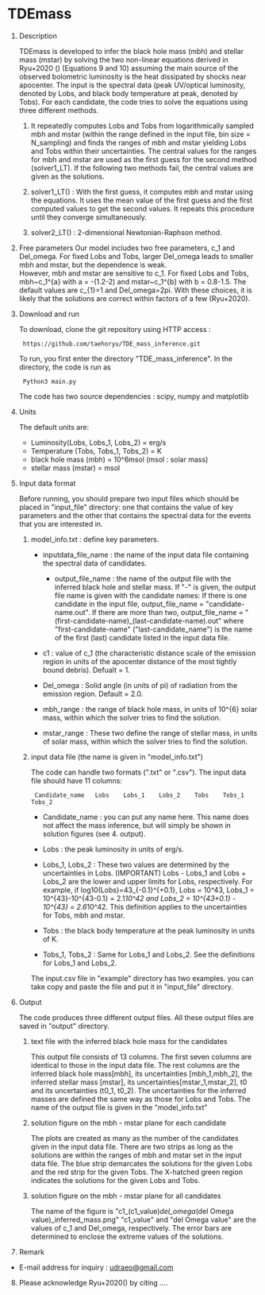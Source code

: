 # TDEmass


1. Description

	TDEmass is developed to infer the black hole mass (mbh) and stellar mass (mstar) by solving the two non-linear equations derived in Ryu+2020 () 
  (Equations 9 and 10) assuming the main source of the observed bolometric luminosity is the heat dissipated by shocks near apocenter. 
  The input is the spectral data (peak UV/optical luminosity, denoted by Lobs, and black body temperature at peak, denoted by Tobs). 
  For each candidate, the code tries to solve the equations using three different methods.
	
	1) It repeatedly computes Lobs and Tobs from logarithmically sampled mbh and mstar (within the range defined in the input file, bin size = N_sampling) 
  and finds the ranges of mbh and mstar yielding Lobs and Tobs within their uncertainties. The central values for the ranges for mbh and mstar are used 
  as the first guess for the second method (solver1_LT). If the following two methods fail, the central values are given as the solutions.

	2) solver1_LT() : With the first guess, it computes mbh and mstar using the equations. It uses the mean value of the first guess and the first computed values 
  to get the second values. It repeats this procedure until they converge simultaneously.

	3) solver2_LT() : 2-dimensional Newtonian-Raphson method.


2. Free parameters
Our model includes two free parameters, c_1 and Del_omega. For fixed Lobs and Tobs, larger Del_omega leads to smaller mbh and mstar, but the dependence is weak.  
However, mbh and mstar are sensitive to c_1. For fixed Lobs and Tobs, mbh~c_1^{a} with a = -(1.2-2) and mstar~c_1^{b} with b = 0.8-1.5. 
The default values are c_{1}=1 and Del_omega=2pi. With these choices, it is likely that the solutions are correct within factors of a few (Ryu+2020). 


3. Download and run

	To download, clone the git repository using HTTP access :

		https://github.com/taehoryu/TDE_mass_inference.git

	To run, you first enter the directory "TDE_mass_inference". In the directory, the code is run as

		Python3 main.py

	The code has two source dependencies : scipy, numpy and matplotlib

4. Units

	The default units are:

	- Luminosity(Lobs, Lobs_1, Lobs_2) = erg/s
	- Temperature (Tobs, Tobs_1, Tobs_2) = K
	- black hole mass (mbh) = 10^6msol (msol : solar mass)
	- stellar mass (mstar) = msol
 

5. Input data format

	Before running, you should prepare two input files which should be placed in "input_file" directory:  one that contains the value of key parameters and 
  the other that contains the spectral data for the events that you are interested in. 
 
	1) model_info.txt : define key parameters. 
	
		- inputdata_file_name : the name of the input data file containing the spectral data of candidates.
    
	        - output_file_name : the name of the output file with the inferred black hole and stellar mass. If "-" is given, the output file name is given 
                         with the candidate names: If there is one candidate in the input file, output_file_name = "candidate-name.out". If there are 
                         more than two, output_file_name = "(first-candidate-name)_(last-candidate-name).out" where "first-candidate-name" ("last-candidate_name") 
                         is the name of the first (last) candidate listed in the input data file.
                         
		- c1 : value of c_1 (the characteristic distance scale of the emission region in units of the apocenter distance of the most tightly bound debris). Defualt = 1.
    
		- Del_omega : Solid angle (in units of pi) of radiation from the emission region. Default = 2.0.

		- mbh_range : the range of black hole mass, in units of 10^{6} solar mass, within which the solver tries to find the solution. 

		- mstar_range : These two define the range of stellar mass, in units of solar mass, within which the solver
                             tries to find the solution.

        
	2) input data file (the name is given in "model_info.txt")

		The code can handle two formats (".txt" or ".csv"). The input data file should have 11 columns:

			Candidate_name   Lobs    Lobs_1    Lobs_2    Tobs    Tobs_1    Tobs_2


		- Candidate_name : you can put any name here. This name does not affect the mass inference, but will simply be shown in solution figures (see 4. output).

		- Lobs  : the peak luminosity in units of erg/s. 
    
		- Lobs_1, Lobs_2 : These two values are determined by the uncertainties in Lobs. (IMPORTANT) Lobs - Lobs_1 and Lobs + Lobs_2 are the lower and upper limits 
                       for Lobs, respectively. For example, if log10(Lobs)=43_{-0.1}^{+0.1}, Lobs = 10^43, Lobs_1 = 10^{43}-10^{43-0.1} = 2.1*10^42 and 
                       Lobs_2 = 10^{43+0.1} - 10^{43} = 2.6*10^42. This definition applies to the uncertainties for Tobs, mbh and mstar.

		- Tobs : the black body temperature at the peak luminosity in units of K.

		- Tobs_1, Tobs_2 : Same for Lobs_1 and Lobs_2. See the definitions for Lobs_1 and Lobs_2.

		The input.csv file in "example" directory has two examples. you can take copy and paste the file and put it in "input_file" directory.

6. Output

	The code produces three different output files. All these output files are saved in "output" directory.

	1) text file with the inferred black hole mass for the candidates

		This output file consists of 13 columns. The first seven columns are identical to those in the input data file. 
                The rest columns are the inferred black hole mass[mbh], its uncertainties [mbh_1,mbh_2], the inferred stellar mass [mstar], 
                its uncertainties[mstar_1,mstar_2], t0 and its uncertainties (t0_1, t0_2). The uncertainties for the inferred 
                masses are defined the same way as those for Lobs and Tobs.
                The name of the output file is given in the "model_info.txt"

	2) solution figure on the mbh - mstar plane for each candidate

		The plots are created as many as the number of the candidates given in the input data file. There are two strips as long as the solutions 
               are within the ranges of mbh and mstar set in the input data file. The blue strip demarcates the solutions for the given Lobs and the red strip 
               for the given Tobs. The X-hatched green region indicates the solutions for the given Lobs and Tobs. 

	3) solution figure on the mbh - mstar plane for all candidates

		The name of the figure is  "c1_(c1_value)_del_omega_(del Omega value)_inferred_mass.png"
		"c1_value" and "del Omega value" are the values of c_1 and Del_omega, respectively.
		The error bars are determined to enclose the extreme values of the solutions. 

7. Remark

- E-mail address for inquiry : udraeo@gmail.com

8. Please acknowledge Ryu+2020()  by citing ....
